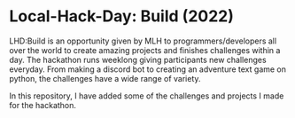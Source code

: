 # Local-Hack-Day: Build (2022)

LHD:Build is an opportunity given by MLH to programmers/developers all over the world to create amazing projects and finishes challenges within a day. The hackathon runs weeklong 
giving participants new challenges everyday. From making a discord bot to creating an adventure text game on python, the challenges have a wide range of variety.

In this repository, I have added some of the challenges and projects I made for the hackathon.
